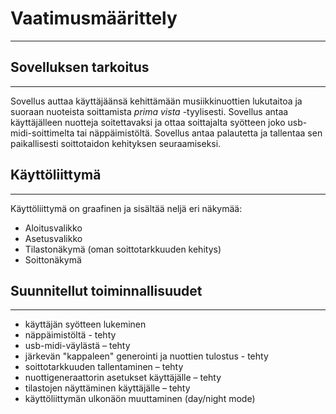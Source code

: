 # Vaatimusmäärittely

---

## Sovelluksen tarkoitus

---

Sovellus auttaa käyttäjäänsä kehittämään musiikkinuottien lukutaitoa ja suoraan nuoteista soittamista _prima vista_ -tyylisesti. 
Sovellus antaa käyttäjälleen nuotteja soitettavaksi ja ottaa soittajalta syötteen joko usb-midi-soittimelta tai näppäimistöltä.
Sovellus antaa palautetta ja tallentaa sen paikallisesti soittotaidon kehityksen seuraamiseksi.

## Käyttöliittymä

---

Käyttöliittymä on graafinen ja sisältää neljä eri näkymää:
* Aloitusvalikko
* Asetusvalikko
* Tilastonäkymä (oman soittotarkkuuden kehitys)
* Soittonäkymä

## Suunnitellut toiminnallisuudet

---

* käyttäjän syötteen lukeminen 
 * näppäimistöltä - tehty
 * usb-midi-väylästä – tehty
* järkevän "kappaleen" generointi ja nuottien tulostus - tehty
* soittotarkkuuden tallentaminen – tehty
* nuottigeneraattorin asetukset käyttäjälle – tehty
* tilastojen näyttäminen käyttäjälle – tehty
* käyttöliittymän ulkonäön muuttaminen (day/night mode)
    

